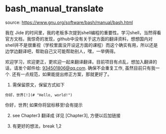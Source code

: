 # bash_manual_translate
source: https://www.gnu.org/software/bash/manual/bash.html

我在 Jide 的时间里，我的老板多次提到shell编程的重要性。学习shell，当然得看官方文档，我惊奇的发现，github中没有关于这方面的翻译资料，想想国内对shell并不是很重视（学校里面没开设这方面的课程）而这个确实有用，所以还是边学边翻译吧，帮助自己又可能帮助别人，嘿，一举俩得。

欢迎学习，欢迎更正，更欢迎一起来翻译翻译。目前项目有点乱，想加入翻译的话，请发个邮件给: [934501806@qq.com]( mailto:934501806@qq.com). 确保不会重复工作, 虽然目前只有我一个. 还有一点规范，如果能提出修正方案，那就更好了。

1) 需保留原文，保留方式如下
```
你好，世界[!](# "Hello, world!")
```
你好，世界[!](# "Hello, world!")
如果你将鼠标移至!会有提示

2) see Chapter3 翻译成 详见 [Chapter3], 方便以后加链接

3) 有更好的想法，break 1,2